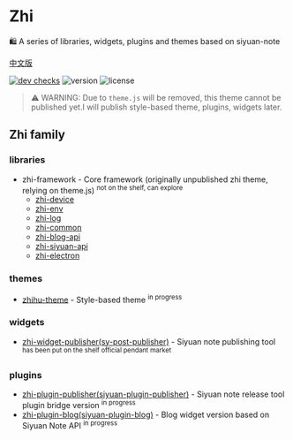 # Zhi

🛍️ A series of libraries, widgets, plugins and themes based on siyuan-note

[中文版](README_zh_CN.md)

[![dev checks](https://img.shields.io/github/checks-status/terwer/zhi/dev?label=build)](https://github.com/terwer/zhi/tree/dev)
![version](https://img.shields.io/github/release/terwer/zhi.svg?style=flat-square)
![license](https://img.shields.io/badge/license-GPL-blue.svg?style=popout-square)

> ⚠️ WARNING: Due to `theme.js` will be removed, this theme cannot be published yet.I will publish style-based theme, plugins, widgets later.

## Zhi family

### libraries
- zhi-framework - Core framework (originally unpublished zhi theme, relying on theme.js) <sup> not on the shelf, can explore </sup>
  - [zhi-device](https://github.com/terwer/zhi/tree/main/libs/zhi-device)
  - [zhi-env](https://github.com/terwer/zhi/tree/main/libs/zhi-env)
  - [zhi-log](https://github.com/terwer/zhi/tree/main/libs/zhi-log)
  - [zhi-common](https://github.com/terwer/zhi/tree/main/libs/zhi-common)
  - [zhi-blog-api](https://github.com/terwer/zhi/tree/main/libs/zhi-blog-api)
  - [zhi-siyuan-api](https://github.com/terwer/zhi/tree/main/libs/zhi-siyuan-api)
  - [zhi-electron](https://github.com/terwer/zhi/tree/main/libs/zhi-electron)

### themes
- [zhihu-theme](https://github.com/terwer/zhihu-theme) - Style-based theme <sup> in progress </sup>

### widgets
- [zhi-widget-publisher(sy-post-publisher)](https://github.com/terwer/sy-post-publisher) - Siyuan note publishing tool <sup> has been put on the shelf official pendant market </sup>

### plugins
- [zhi-plugin-publisher(siyuan-plugin-publisher)](https://github.com/terwer/siyuan-plugin-publisher) - Siyuan note release tool plugin bridge version <sup> in progress </sup>
- [zhi-plugin-blog(siyuan-plugin-blog)](https://github.com/terwer/siyuan-plugin-blog) - Blog widget version based on Siyuan Note API <sup> in progress </sup>